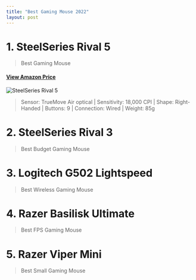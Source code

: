 ```yaml
---
title: "Best Gaming Mouse 2022"
layout: post
---
```

# 1. SteelSeries Rival 5
>Best Gaming Mouse
#### [View Amazon Price](https://amzn.to/3RaqFJp)
![SteelSeries Rival 5](https://kainos-img.dgn.lt/photos2_25_119062736/img.jpg)

> Sensor: TrueMove Air optical | Sensitivity: 18,000 CPI | Shape: Right-Handed | Buttons: 9 | Connection: Wired | Weight: 85g
# 2. SteelSeries Rival 3
>Best Budget Gaming Mouse
# 3. Logitech G502 Lightspeed
>Best Wireless Gaming Mouse
# 4. Razer Basilisk Ultimate
>Best FPS Gaming Mouse
# 5. Razer Viper Mini
>Best Small Gaming Mouse

